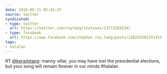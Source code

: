 ```yaml
---
date: 2010-05-11 05:41:37
source: twitter
syndicated:
- type: twitter
  url: https://twitter.com/roytang/statuses/13772263524/
- type: facebook
  url: https://www.facebook.com/stephen.roy.tang/posts/120229381331415
tags:
- halalan
---
```


RT [@kerwintang](https://twitter.com/kerwintang/): manny villar, you may have lost the presidential elections, but your song will remain forever in our minds #halalan